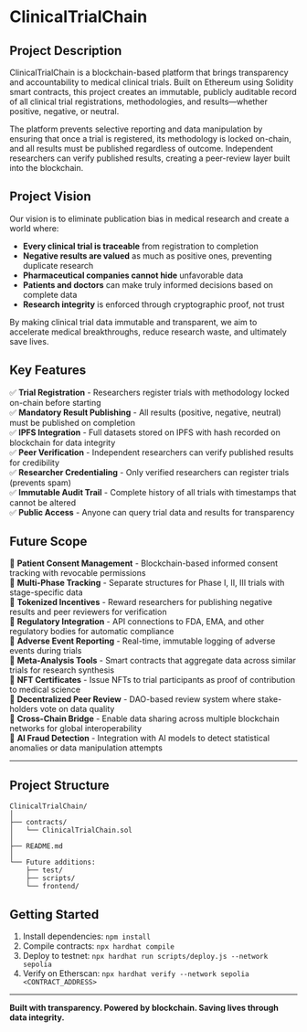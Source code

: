 # ClinicalTrialChain

## Project Description

ClinicalTrialChain is a blockchain-based platform that brings transparency and accountability to medical clinical trials. Built on Ethereum using Solidity smart contracts, this project creates an immutable, publicly auditable record of all clinical trial registrations, methodologies, and results—whether positive, negative, or neutral.

The platform prevents selective reporting and data manipulation by ensuring that once a trial is registered, its methodology is locked on-chain, and all results must be published regardless of outcome. Independent researchers can verify published results, creating a peer-review layer built into the blockchain.

## Project Vision

Our vision is to eliminate publication bias in medical research and create a world where:

- **Every clinical trial is traceable** from registration to completion
- **Negative results are valued** as much as positive ones, preventing duplicate research
- **Pharmaceutical companies cannot hide** unfavorable data
- **Patients and doctors** can make truly informed decisions based on complete data
- **Research integrity** is enforced through cryptographic proof, not trust

By making clinical trial data immutable and transparent, we aim to accelerate medical breakthroughs, reduce research waste, and ultimately save lives.

## Key Features

✅ **Trial Registration** - Researchers register trials with methodology locked on-chain before starting  
✅ **Mandatory Result Publishing** - All results (positive, negative, neutral) must be published on completion  
✅ **IPFS Integration** - Full datasets stored on IPFS with hash recorded on blockchain for data integrity  
✅ **Peer Verification** - Independent researchers can verify published results for credibility  
✅ **Researcher Credentialing** - Only verified researchers can register trials (prevents spam)  
✅ **Immutable Audit Trail** - Complete history of all trials with timestamps that cannot be altered  
✅ **Public Access** - Anyone can query trial data and results for transparency

## Future Scope

🔮 **Patient Consent Management** - Blockchain-based informed consent tracking with revocable permissions  
🔮 **Multi-Phase Tracking** - Separate structures for Phase I, II, III trials with stage-specific data  
🔮 **Tokenized Incentives** - Reward researchers for publishing negative results and peer reviewers for verification  
🔮 **Regulatory Integration** - API connections to FDA, EMA, and other regulatory bodies for automatic compliance  
🔮 **Adverse Event Reporting** - Real-time, immutable logging of adverse events during trials  
🔮 **Meta-Analysis Tools** - Smart contracts that aggregate data across similar trials for research synthesis  
🔮 **NFT Certificates** - Issue NFTs to trial participants as proof of contribution to medical science  
🔮 **Decentralized Peer Review** - DAO-based review system where stake-holders vote on data quality  
🔮 **Cross-Chain Bridge** - Enable data sharing across multiple blockchain networks for global interoperability  
🔮 **AI Fraud Detection** - Integration with AI models to detect statistical anomalies or data manipulation attempts

---

## Project Structure

```
ClinicalTrialChain/
│
├── contracts/
│   └── ClinicalTrialChain.sol
│
├── README.md
│
└── Future additions:
    ├── test/
    ├── scripts/
    └── frontend/
```

## Getting Started

1. Install dependencies: `npm install`
2. Compile contracts: `npx hardhat compile`
3. Deploy to testnet: `npx hardhat run scripts/deploy.js --network sepolia`
4. Verify on Etherscan: `npx hardhat verify --network sepolia <CONTRACT_ADDRESS>`

---

**Built with transparency. Powered by blockchain. Saving lives through data integrity.**
